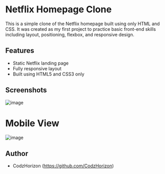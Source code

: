 # Netflix Homepage Clone

This is a simple clone of the Netflix homepage built using only HTML and CSS. It was created as my first project to practice basic front-end skills including layout, positioning, flexbox, and responsive design.

## Features

- Static Netflix landing page
- Fully responsive layout
- Built using HTML5 and CSS3 only

## Screenshots

![image](https://github.com/user-attachments/assets/ed19981a-f293-4a1d-beee-f27dceccbac9)

# Mobile View
![image](https://github.com/user-attachments/assets/5e6fbafd-836d-4987-8a39-fcff842b55a8)


## Author

- CodzHorizon (https://github.com/CodzHorizon)
